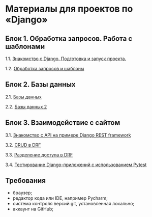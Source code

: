 # Материалы для проектов по «Django»

## Блок 1. Обработка запросов. Работа с шаблонами

1.1. [Знакомство с Django. Подготовка и запуск проекта.](./first_project)

1.2. [Обработка запросов и шаблоны](./requests_templates)

## Блок 2. Базы данных

2.1. [Базы данных](./databases)

2.2. [Базы данных 2](./databases_2)

## Блок 3. Взаимодействие с сайтом

3.1. [Знакомство с API на примере Django REST framework](./drf_intro)

3.2. [CRUD в DRF](./crud)

3.3. [Разделение доступа в DRF](./permissions)

3.4. [Тестирование Django-приложений с использованием Pytest](./django-testing)

## Требования

- браузер;
- редактор кода или IDE, например Pycharm;
- система контроля версий git, установленная локально;
- аккаунт на GitHub;
